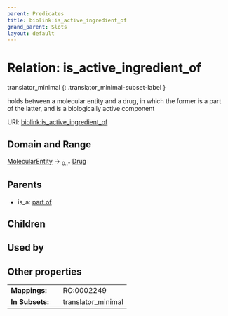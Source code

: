 ```yaml
---
parent: Predicates
title: biolink:is_active_ingredient_of
grand_parent: Slots
layout: default
---
```


# Relation: is_active_ingredient_of

translator_minimal
{: .translator_minimal-subset-label }


holds between a molecular entity and a drug, in which the former is a part of the latter, and is a biologically active component

URI: [biolink:is_active_ingredient_of](https://w3id.org/biolink/is_active_ingredient_of)

## Domain and Range

[MolecularEntity](MolecularEntity.md) ->  <sub>0..\*</sub> [Drug](Drug.md)

## Parents

 *  is_a: [part of](part_of.md)

## Children


## Used by


## Other properties

|  |  |  |
| --- | --- | --- |
| **Mappings:** | | RO:0002249 |
| **In Subsets:** | | translator_minimal |

